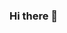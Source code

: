 ### Hi there 👋

<!--
**vietthanh179980123/vietthanh179980123** is a ✨ _special_ ✨ repository because its `README.md` (this file) appears on your GitHub profile
<h1>Thanh</h1>
